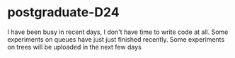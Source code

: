 # postgraduate-D24
I have been busy in recent days, I don't have time to write code at all. Some experiments on queues have just just finished recently. Some experiments on trees will be uploaded in the next few days
